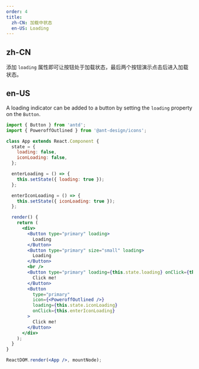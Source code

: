 ```yaml
---
order: 4
title:
  zh-CN: 加载中状态
  en-US: Loading
---
```


## zh-CN

添加 `loading` 属性即可让按钮处于加载状态，最后两个按钮演示点击后进入加载状态。

## en-US

A loading indicator can be added to a button by setting the `loading` property on the `Button`.

```jsx
import { Button } from 'antd';
import { PoweroffOutlined } from '@ant-design/icons';

class App extends React.Component {
  state = {
    loading: false,
    iconLoading: false,
  };

  enterLoading = () => {
    this.setState({ loading: true });
  };

  enterIconLoading = () => {
    this.setState({ iconLoading: true });
  };

  render() {
    return (
      <div>
        <Button type="primary" loading>
          Loading
        </Button>
        <Button type="primary" size="small" loading>
          Loading
        </Button>
        <br />
        <Button type="primary" loading={this.state.loading} onClick={this.enterLoading}>
          Click me!
        </Button>
        <Button
          type="primary"
          icon={<PoweroffOutlined />}
          loading={this.state.iconLoading}
          onClick={this.enterIconLoading}
        >
          Click me!
        </Button>
      </div>
    );
  }
}

ReactDOM.render(<App />, mountNode);
```
